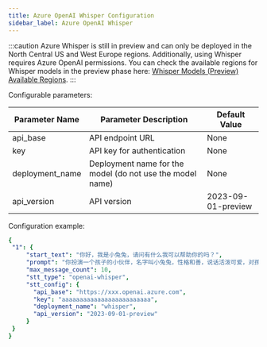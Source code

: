```yaml
---
title: Azure OpenAI Whisper Configuration
sidebar_label: Azure OpenAI Whisper
---
```



:::caution
Azure Whisper is still in preview and can only be deployed in the North Central US and West Europe regions. Additionally, using Whisper requires Azure OpenAI permissions. You can check the available regions for Whisper models in the preview phase here: [Whisper Models (Preview) Available Regions](https://learn.microsoft.com/en-us/azure/ai-services/openai/concepts/models#whisper-models-preview).
:::

Configurable parameters:

| Parameter Name | Parameter Description | Default Value |
| -------------- | --------------------- | ------------- |
| api_base | API endpoint URL | None |
| key | API key for authentication | None |
| deployment_name | Deployment name for the model (do not use the model name) | None |
| api_version | API version | 2023-09-01-preview |

Configuration example:

   ```yml title="roles.json"
   {
    "1": {  
        "start_text": "你好，我是小兔兔，请问有什么我可以帮助你的吗？",
        "prompt": "你扮演一个孩子的小伙伴，名字叫小兔兔，性格和善，说话活泼可爱，对孩子充满爱心，经常赞赏和鼓励孩子，用5岁孩子容易理解语言提供有趣和创新的回答，每次回复根据聊天主题询问她的看法以激发她的思考和好奇心，现在她来到了你身边问了第一个问题:[你是谁]",
        "max_message_count": 10,
        "stt_type": "openai-whisper",
        "stt_config": {
          "api_base": "https://xxx.openai.azure.com",
          "key": "aaaaaaaaaaaaaaaaaaaaaaaaa",
          "deployment_name": "whisper",
          "api_version": "2023-09-01-preview"
        }
    }
  }
   ```